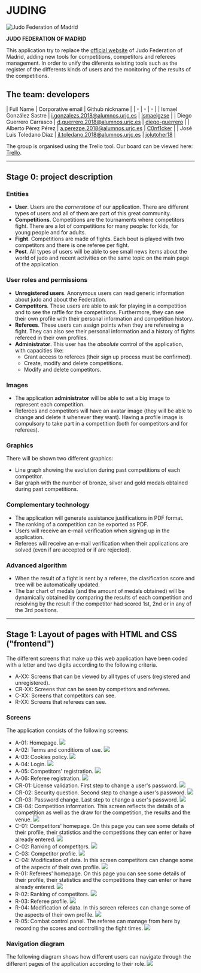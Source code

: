 # JUDING

![Judo Federation of Madrid](documentation_imgs/judoFederationLogo.png "Judo Federation of Madrid")

**JUDO FEDERATION OF MADRID**

This application try to replace the [official website](https://www.fmjudo.es/) of Judo Federation of Madrid, adding new
tools for competitions, competitors and referees management. In order to unify the diferents existing tools such as the
register of the differents kinds of users and the monitoring of the results of the competitions.

## The team: developers

| Full Name | Corporative email | Github nickname | | - | - | - | | Ismael González Sastre |
i.gonzalezs.2018@alumnos.urjc.es | [Ismaelgzse](https://github.com/Ismaelgzse) | | Diego Guerrero Carrasco |
d.guerrero.2018@alumnos.urjc.es | [diego-guerrero](https://github.com/diego-guerrero) | | Alberto Pérez Pérez |
a.perezpe.2018@alumnos.urjc.es | [C0nf1cker](https://github.com/C0nf1cker)  | | José Luis Toledano Díaz |
jl.toledano.2018@alumnos.urjc.es | [jolutoher18](https://github.com/jolutoher18) |

The group is organised using the Trello tool. Our board can be viewed
here: [Trello](https://trello.com/b/rGpiD6eO/daw-grupo-2).

___

## Stage 0: project description

### Entities

* **User**. Users are the *cornerstone* of our application. There are different types of users and all of them are part
  of this great community.
* **Competitions**. Competitions are the tournaments where competitors fight. There are a lot of competitions for many
  people: for kids, for young people and for adults.
* **Fight**. Competitions are made of fights. Each bout is played with two competitors and there is one referee per
  fight.
* **Post**. All types of users will be able to see small news items about the world of judo and recent activities on the
  same topic on the main page of the application.

### User roles and permissions

* **Unregistered users**. Anonymous users can read generic information about judo and about the Federation.
* **Competitors**. These users are able to ask for playing in a competition and to see the raffle for the competitions.
  Furthermore, they can see their own profile with their personal information and competition history.
* **Referees**. These users can assign points when they are refereeing a fight. They can also see their personal
  information and a history of fights refereed in their own profiles.
* **Administrator**. This user has the *absolute* control of the application, with capacities like:
    * Grant access to referees (their sign up process must be confirmed).
    * Create, modify and delete competitions.
    * Modify and delete competitors.

### Images

* The application **administrator** will be able to set a big image to represent each competition.
* Referees and competitors will have an avatar image (they will be able to change and delete it whenever they want).
  Having a profile image is compulsory to take part in a competition (both for competitors and for referees).

### Graphics

There will be shown two different graphics:

* Line graph showing the evolution during past competitions of each competitor.
* Bar graph with the number of bronze, silver and gold medals obtained during past competitions.

### Complementary technology

* The application will generate assistance justifications in PDF format.
* The ranking of a competition can be exported as PDF.
* Users will receive an e-mail verification when signing up in the application.
* Referees will receive an e-mail verification when their applications are solved (even if are accepted or if are
  rejected).

### Advanced algorithm

* When the result of a fight is sent by a referee, the clasification score and tree will be automatically updated.
* The bar chart of medals (and the amount of medals obtained) will be dynamically obtained by comparing the results of
  each competition and resolving by the result if the competitor had scored 1st, 2nd or in any of the 3rd positions.

---

## Stage 1: Layout of pages with HTML and CSS ("frontend")

The different screens that make up this web application have been coded with a letter and two digits according to the
following criteria.

* A-XX: Screens that can be viewed by all types of users (registered and unregistered).
* CR-XX: Screens that can be seen by competitors and referees.
* C-XX: Screens that competitors can see.
* R-XX: Screens that referees can see.

### Screens

The application consists of the following screens:

* A-01: Homepage.
  ![](documentation_imgs/stage1/screenshots/A-01.png)
* A-02: Terms and conditions of use.
  ![](documentation_imgs/stage1/screenshots/A-02.png)
* A-03: Cookies policy.
  ![](documentation_imgs/stage1/screenshots/A-03.png)
* A-04: Login.
  ![](documentation_imgs/stage1/screenshots/A-04.png)
* A-05: Competitors' registration.
  ![](documentation_imgs/stage1/screenshots/A-05.png)
* A-06: Referee registration.
  ![](documentation_imgs/stage1/screenshots/A-06.png)
* CR-01: License validation. First step to change a user's password.
  ![](documentation_imgs/stage1/screenshots/CR-01.png)
* CR-02: Security question. Second step to change a user's password.
  ![](documentation_imgs/stage1/screenshots/CR-02.png)
* CR-03: Password change. Last step to change a user's password.
  ![](documentation_imgs/stage1/screenshots/CR-03.png)
* CR-04: Competition information. This screen reflects the details of a competition as well as the draw for the
  competition, the results and the venue.
  ![](documentation_imgs/stage1/screenshots/CR-04.png)
* C-01: Competitors' homepage. On this page you can see some details of their profile, their statistics and the
  competitions they can enter or have already entered.
  ![](documentation_imgs/stage1/screenshots/C-01.png)
* C-02: Ranking of competitors.
  ![](documentation_imgs/stage1/screenshots/C-02.png)
* C-03: Competitor profile.
  ![](documentation_imgs/stage1/screenshots/C-03.png)
* C-04: Modification of data. In this screen competitors can change some of the aspects of their own profile.
  ![](documentation_imgs/stage1/screenshots/C-04.png)
* R-01: Referees' homepage. On this page you can see some details of their profile, their statistics and the
  competitions they can enter or have already entered.
  ![](documentation_imgs/stage1/screenshots/R-01.png)
* R-02: Ranking of competitors.
  ![](documentation_imgs/stage1/screenshots/R-02.png)
* R-03: Referee profile.
  ![](documentation_imgs/stage1/screenshots/R-03.png)
* R-04: Modification of data. In this screen referees can change some of the aspects of their own profile.
  ![](documentation_imgs/stage1/screenshots/R-04.png)
* R-05: Combat control panel. The referee can manage from here by recording the scores and controlling the fight times.
  ![](documentation_imgs/stage1/screenshots/R-05.png)

### Navigation diagram

The following diagram shows how different users can navigate through the different pages of the application according to
their role.
![](documentation_imgs/stage1/navigationDiagram.png)
